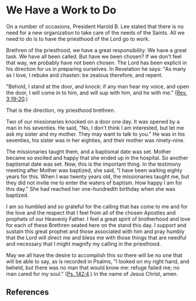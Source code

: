 # We Have a Work to Do

On a number of occasions, President Harold B. Lee stated that there is no need
for a new organization to take care of the needs of the Saints. All we need to
do is to have the priesthood of the Lord go to work.

Brethren of the priesthood, we have a great responsibility. We have a great
task. We have all been called. But have we been chosen? If we don't feel that
way, we probably have not been chosen. The Lord has been explicit in his
direction for us in preparing ourselves. In Revelation he says: "As many as I
love, I rebuke and chasten: be zealous therefore, and repent.

"Behold, I stand at the door, and knock: if any man hear my voice, and open
the door, I will come in to him, and will sup with him, and he with me."
([Rev. 3:19-20](/scriptures/nt/rev/3.19-20?lang=eng#18).)

That is the direction, my priesthood brethren.

Two of our missionaries knocked on a door one day. It was opened by a man in
his seventies. He said, "No, I don't think I am interested, but let me ask my
sister and my mother. They may want to talk to you." He was in his seventies,
his sister was in her eighties, and their mother was ninety-nine.

The missionaries taught them, and a baptismal date was set. Mother became so
excited and happy that she ended up in the hospital. So another baptismal date
was set. Now, this is the important thing. In the testimony meeting after
Mother was baptized, she said, "I have been waiting eighty years for this.
When I was twenty years old, the missionaries taught me, but they did not
invite me to enter the waters of baptism. How happy I am for this day." She
had reached her one-hundredth birthday when she was baptized.

I am so humbled and so grateful for the calling that has come to me and for
the love and the respect that I feel from all of the chosen Apostles and
prophets of our Heavenly Father. I feel a great spirit of brotherhood and love
for each of these Brethren seated here on the stand this day. I support and
sustain this great prophet and those associated with him and pray humbly that
the Lord will direct me and bless me with those things that are needful and
necessary that I might magnify my calling in the priesthood.

May we all have the desire to accomplish this so there will be no one that
will be able to say, as is recorded in Psalms, "I looked on my right hand, and
beheld, but there was no man that would know me: refuge failed me; no man
cared for my soul." ([Ps. 142:4](/scriptures/ot/ps/142.4?lang=eng#3).) In the
name of Jesus Christ, amen.

## References

